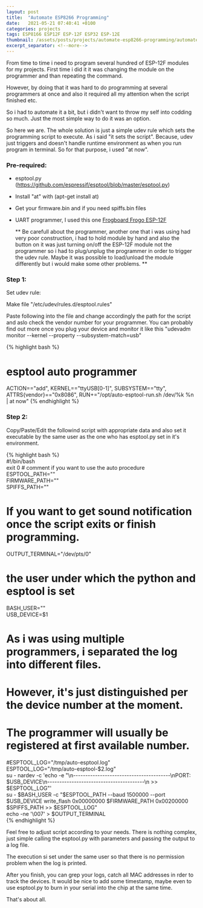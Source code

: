 ```yaml
---
layout: post
title:  "Automate ESP8266 Programming"
date:   2021-05-21 07:40:41 +0100
categories: projects
tags: ESP8166 ESP12F ESP-12F ESP32 ESP-12E
thumbnail: /assets/posts/projects/automate-esp8266-programming/automate-esp8266-programming.jpg
excerpt_separator: <!--more-->
---
```


From time to time i need to program several hundred of ESP-12F modules for my projects. First time i did it it was changing the module on the programmer and than repeating the command.

However, by doing that it was hard to do programming at several programmers at once and also it required all my attention when the script finished etc.

So i had to automate it a bit, but i didn't want to throw my self into codding so much. Just the most simple way to do it was an option.

So here we are. The whole solution is just a simple udev rule which sets the programming script to execute. As i said "it sets the script". Because, udev just triggers and doesn't handle runtime environment as when you run program in terminal. So for that purpose, i used "at now".

<!--more-->

### Pre-required:
 - esptool.py (https://github.com/espressif/esptool/blob/master/esptool.py)
 - Install "at" with (apt-get install at)
 - Get your firmware.bin and if you need spiffs.bin files
 - UART programmer, I used this one [Frogboard Frogo ESP-12F](https://www.tindie.com/products/fred_iot/esp8266-frogboard-frogo-pins-esp-12e-dev-board/)

   ** Be carefull about the programmer, another one that i was using had very poor construction, i had to hold module by hand and also the button on it was just turning on/off the ESP-12F module not the programmer so i had to plug/unplug the programmer in order to trigger the udev rule. Maybe it was possible to load/unload the module differently but i would make some other problems. **


### Step 1:  
   
  Set udev rule:

  Make file "/etc/udev/rules.d/esptool.rules"

  Paste following into the file and change accordingly the path for the script and aslo check the vendor number for your programmer. You can probably find out more once you plug your device and monitor it like this "udevadm monitor --kernel --property --subsystem-match=usb"

{% highlight bash %}
 # esptool auto programmer
 ACTION=="add", KERNEL=="ttyUSB[0-1]", SUBSYSTEM=="tty", ATTRS{vendor}=="0x8086", RUN+="/opt/auto-esptool-run.sh /dev/%k %n | at now"
{% endhighlight %}

### Step 2:  
  
  Copy/Paste/Edit the followind script with appropriate data and also set it executable by the same user as the one who has esptool.py set in it's environment.

{% highlight bash %}  
 #!/bin/bash  
 exit 0 # comment if you want to use the auto procedure  
 ESPTOOL_PATH=""  
 FIRMWARE_PATH=""  
 SPIFFS_PATH=""  
 # If you want to get sound notification once the script exits or finish programming.  
 OUTPUT_TERMINAL="/dev/pts/0"  
 # the user under which the python and esptool is set  
 BASH_USER=""  
 USB_DEVICE=$1  
 # As i was using multiple programmers, i separated the log into different files.  
 # However, it's just distinguished per the device number at the moment.  
 # The programmer will usually be registered at first available number.  
 #ESPTOOL_LOG="/tmp/auto-esptool.log"  
 ESPTOOL_LOG="/tmp/auto-esptool-$2.log"  
 su - nardev -c 'echo -e "\n----------------------------------------\nPORT: 	$USB_DEVICE\n----------------------------------------\n >> $ESPTOOL_LOG"'  
 su - $BASH_USER -c "$ESPTOOL_PATH --baud 1500000 --port $USB_DEVICE write_flash 0x00000000 $FIRMWARE_PATH 0x00200000 $SPIFFS_PATH >> $ESPTOOL_LOG"  
 echo -ne '\007' > $OUTPUT_TERMINAL  
{% endhighlight %}


Feel free to adjust script according to your needs. There is nothing complex, just simple calling the esptool.py with parameters and passing the output to a log file.

The execution si set under the same user so that there is no permission problem when the log is printed.

After you finish, you can grep your logs, catch all MAC addresses in rder to track the devices. It would be nice to add some timestamp, maybe even to use esptool.py to burn in your serial into the chip at the same time.

That's about all.



